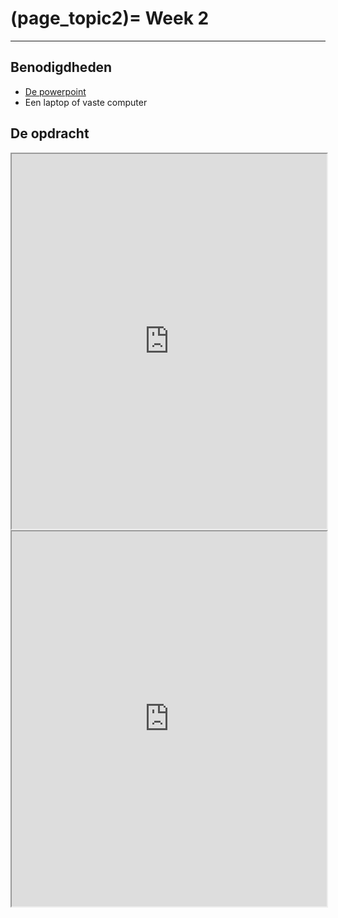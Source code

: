 (page_topic2)=
Week 2 
=======================

---

## Benodigdheden
- [De powerpoint](../../files/stuurinformatie_workshop_2_python_1.pptx)
- Een laptop of vaste computer

## De opdracht

<iframe src="https://colab.research.google.com/drive/1_VPw2B7eAyN4BY1uN9WYQJMJb6bxkMun?usp=sharing" width="100%" height="600px" allowfullscreen></iframe>

<iframe src="https://gist.github.com/Remi-ui/6311f29a285bf6c3b8a0a9b720a2da85.js" width="100%" height="600px" allowfullscreen></iframe>

<script src="https://gist.github.com/Remi-ui/6311f29a285bf6c3b8a0a9b720a2da85.js"></script>
